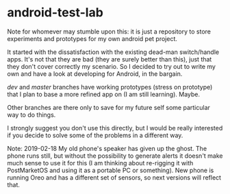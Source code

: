 # android-test-lab
Note for whomever may stumble upon this: it is just a repository to store experiments and prototypes for my own android pet project.

It started with the dissatisfaction with the existing dead-man switch/handle apps. It's not that they are bad (they are surely better than this), just that they don't cover correctly my scenario.
So I decided to try out to write my own and have a look at developing for Android, in the bargain.

_dev_ and _master_ branches have working prototypes (stress on prototype) that I plan to base a more refined app on (I am still learning). Maybe. 

Other branches are there only to save for my future self some particular way to do things. 

I strongly suggest you don't use this directly, but I would be really interested if you decide to solve some of the problems in a different way.

Note: 2019-02-18
My old phone's speaker has given up the ghost. The phone runs still, but without the possibility to generate alerts it doesn't make much sense to use it for this (I am thinking about re-rigging it with PostMarketOS and using it as a portable PC or something). 
New phone is running Oreo and has a different set of sensors, so next versions will reflect that.



